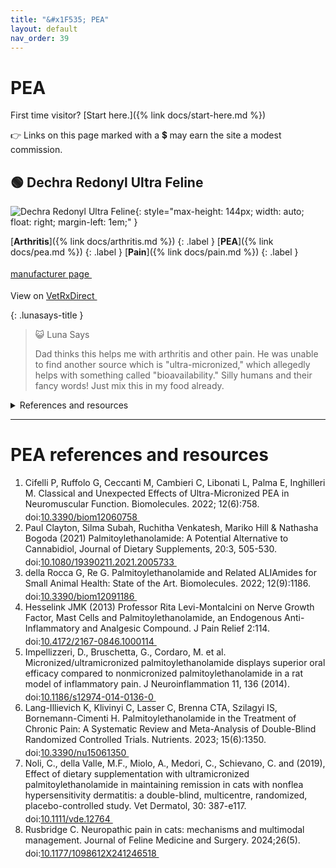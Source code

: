```yaml
---
title: "&#x1F535; PEA"
layout: default
nav_order: 39
---
```


# PEA

First time visitor? [Start here.]({% link docs/start-here.md %})

&#x1F449; Links on this page marked with a &#x1f4b2; may earn the site a modest commission.



## &#x1F7E2; Dechra Redonyl Ultra Feline

![Dechra Redonyl Ultra Feline](https://www.dechra-us.com/admin/public/getimage.ashx?Crop=0&Image=/Files/Images/Ecom/Products/US/redonyl_ultra_feline_0321.jpg&Format=jpg&AlternativeImage=/files/Images/placeholder-image.png&Width=600&Quality=75){: style="max-height: 144px; width: auto; float: right; margin-left: 1em;" }

[**Arthritis**]({% link docs/arthritis.md %})
{: .label }
[**PEA**]({% link docs/pea.md %})
{: .label }
[**Pain**]({% link docs/pain.md %})
{: .label }

 <a href="https://www.dechra-us.com/our-products/us/companion-animal/cat/non-prescription/redonyl-ultra-feline" class="external" target="_blank">manufacturer page&nbsp;<svg width="18" height="18" viewBox="0 0 24 24"><use xlink:href="#svg-external-link"></use></svg></a>

View on <a href="https://www.vetrxdirect.com/product/view/redonyl-ultra-pea-um-for-dogs-otc/variation-13786" class="external" target="_blank">VetRxDirect&nbsp;<svg width="18" height="18" viewBox="0 0 24 24"><use xlink:href="#svg-external-link"></use></svg></a>

{: .lunasays-title }
> &#x1F63A; Luna Says
>
> Dad thinks this helps me with arthritis and other pain. He was unable to find another source which is "ultra-micronized," which allegedly helps with something called "bioavailability." Silly humans and their fancy words! Just mix this in my food already.

<details markdown="block">
<summary>References and resources</summary>

1.  Cifelli P, Ruffolo G, Ceccanti M, Cambieri C, Libonati L, Palma E, Inghilleri M. Classical and Unexpected Effects of Ultra-Micronized PEA in Neuromuscular Function. Biomolecules. 2022; 12(6):758. doi:<a href="https://doi.org/10.3390/biom12060758" class="external" target="_blank">10.3390/biom12060758&nbsp;<svg width="18" height="18" viewBox="0 0 24 24"><use xlink:href="#svg-external-link"></use></svg></a>
1.  Rusbridge C. Neuropathic pain in cats: mechanisms and multimodal management. Journal of Feline Medicine and Surgery. 2024;26(5). doi:<a href="https://doi.org/10.1177/1098612X241246518" class="external" target="_blank">10.1177/1098612X241246518&nbsp;<svg width="18" height="18" viewBox="0 0 24 24"><use xlink:href="#svg-external-link"></use></svg></a>
1. _"Due to the patents held on Redonyl Ultra, no other animal health nutraceutical can contain micronized or ultramicronized PEA."_ &mdash;  Dechra unveils skin-supporting Redonyl Ultra Feline (2022) <a href="https://todaysveterinarybusiness.com/redonyl-ultra-feline-dechra/" class="external" target="_blank">https://todaysveterinarybusiness.com/redonyl-ultra-feline-dechra/&nbsp;<svg width="18" height="18" viewBox="0 0 24 24"><use xlink:href="#svg-external-link"></use></svg></a> (retrieved 2024-10-20)

</details>

* * *


# PEA references and resources

1.  Cifelli P, Ruffolo G, Ceccanti M, Cambieri C, Libonati L, Palma E, Inghilleri M. Classical and Unexpected Effects of Ultra-Micronized PEA in Neuromuscular Function. Biomolecules. 2022; 12(6):758. doi:<a href="https://doi.org/10.3390/biom12060758" class="external" target="_blank">10.3390/biom12060758&nbsp;<svg width="18" height="18" viewBox="0 0 24 24"><use xlink:href="#svg-external-link"></use></svg></a>
1.  Paul Clayton, Silma Subah, Ruchitha Venkatesh, Mariko Hill & Nathasha Bogoda (2021) Palmitoylethanolamide: A Potential Alternative to Cannabidiol, Journal of Dietary Supplements, 20:3, 505-530. doi:<a href="https://doi.org/10.1080/19390211.2021.2005733" class="external" target="_blank">10.1080/19390211.2021.2005733&nbsp;<svg width="18" height="18" viewBox="0 0 24 24"><use xlink:href="#svg-external-link"></use></svg></a>
1.  della Rocca G, Re G. Palmitoylethanolamide and Related ALIAmides for Small Animal Health: State of the Art. Biomolecules. 2022; 12(9):1186. doi:<a href="https://doi.org/10.3390/biom12091186" class="external" target="_blank">10.3390/biom12091186&nbsp;<svg width="18" height="18" viewBox="0 0 24 24"><use xlink:href="#svg-external-link"></use></svg></a>
1.  Hesselink JMK (2013) Professor Rita Levi-Montalcini on Nerve Growth Factor, Mast Cells and Palmitoylethanolamide, an Endogenous Anti-Inflammatory and Analgesic Compound. J Pain Relief 2:114. doi:<a href="https://doi.org/10.4172/2167-0846.1000114" class="external" target="_blank">10.4172/2167-0846.1000114&nbsp;<svg width="18" height="18" viewBox="0 0 24 24"><use xlink:href="#svg-external-link"></use></svg></a>
1.  Impellizzeri, D., Bruschetta, G., Cordaro, M. et al. Micronized/ultramicronized palmitoylethanolamide displays superior oral efficacy compared to nonmicronized palmitoylethanolamide in a rat model of inflammatory pain. J Neuroinflammation 11, 136 (2014). doi:<a href="https://doi.org/10.1186/s12974-014-0136-0" class="external" target="_blank">10.1186/s12974-014-0136-0&nbsp;<svg width="18" height="18" viewBox="0 0 24 24"><use xlink:href="#svg-external-link"></use></svg></a>
1.  Lang-Illievich K, Klivinyi C, Lasser C, Brenna CTA, Szilagyi IS, Bornemann-Cimenti H. Palmitoylethanolamide in the Treatment of Chronic Pain: A Systematic Review and Meta-Analysis of Double-Blind Randomized Controlled Trials. Nutrients. 2023; 15(6):1350. doi:<a href="https://doi.org/10.3390/nu15061350" class="external" target="_blank">10.3390/nu15061350&nbsp;<svg width="18" height="18" viewBox="0 0 24 24"><use xlink:href="#svg-external-link"></use></svg></a>
1.  Noli, C., della Valle, M.F., Miolo, A., Medori, C., Schievano, C. and (2019), Effect of dietary supplementation with ultramicronized palmitoylethanolamide in maintaining remission in cats with nonflea hypersensitivity dermatitis: a double-blind, multicentre, randomized, placebo-controlled study. Vet Dermatol, 30: 387-e117. doi:<a href="https://doi.org/10.1111/vde.12764" class="external" target="_blank">10.1111/vde.12764&nbsp;<svg width="18" height="18" viewBox="0 0 24 24"><use xlink:href="#svg-external-link"></use></svg></a>
1.  Rusbridge C. Neuropathic pain in cats: mechanisms and multimodal management. Journal of Feline Medicine and Surgery. 2024;26(5). doi:<a href="https://doi.org/10.1177/1098612X241246518" class="external" target="_blank">10.1177/1098612X241246518&nbsp;<svg width="18" height="18" viewBox="0 0 24 24"><use xlink:href="#svg-external-link"></use></svg></a>

<!-- Updated 2024-11-02 00:28:15.800041Z -->
